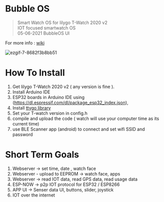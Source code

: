 # Bubble OS  
> Smart Watch OS for lilygo T-Watch 2020 v2  
 IOT focused smartwatch OS  
 05-06-2021 BubbleOS UI  
 
 For more info : [wiki](https://github.com/solid-droid/BubbleOS/wiki)

![ezgif-7-8682f3b8bb51](https://user-images.githubusercontent.com/32586986/120884801-f0f8bf00-c602-11eb-8271-17e863c66293.gif)

# How To Install
1. Get lilygo T-Watch 2020 v2 ( any version is fine ).
2. Install Arduino IDE
3. ESP32 boards in Arduino IDE using (https://dl.espressif.com/dl/package_esp32_index.json), 
4. Install [ttygo library](https://github.com/Xinyuan-LilyGO/TTGO_TWatch_Library)
5. Set your T-watch version in config.h
6. compile and upload the code ( watch will use your computer time as its current time)
7. use BLE Scanner app (android) to connect and set wifi SSID and password


# Short Term Goals  
1. Webserver -> set time, date , watch face
2. Webserver - upload to EEPROM -> watch face, apps
3. Webserver -> read IOT data, read GPS data, read usage data
4. ESP-NOW -> p2p IOT protocol for ESP32 / ESP8266
5. APP UI -> Senser data UI, buttons, slider, joystick
6. IOT over the internet

